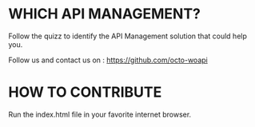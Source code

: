 # WHICH API MANAGEMENT?

Follow the quizz to identify the API Management solution that could help you. 

Follow us and contact us on : https://github.com/octo-woapi 

# HOW TO CONTRIBUTE 
Run the index.html file in your favorite internet browser. 
